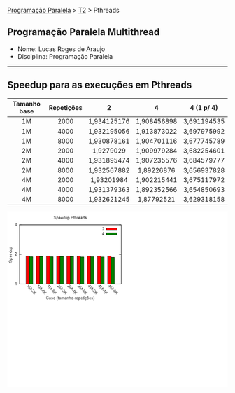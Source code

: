 [Programação Paralela](https://github.com/lucasroges/elc139-2019a) > [T2](https://github.com/lucasroges/elc139-2019a/tree/master/trabalhos/t2) > Pthreads

Programação Paralela Multithread
--------------------------------

- Nome: Lucas Roges de Araujo
- Disciplina: Programação Paralela
--------------------------------

## Speedup para as execuções em Pthreads

|Tamanho base|Repetições|     2     |     4     | 4 (1 p/ 4)|
|:----------:|:--------:|:---------:|:---------:|:---------:|
|1M          |2000      |1,934125176|1,908456898|3,691194535|
|1M          |4000      |1,932195056|1,913873022|3,697975992|
|1M          |8000      |1,930878161|1,904701116|3,677745789|
|2M          |2000      |1,9279029  |1,909979284|3,682254601|
|2M          |4000      |1,931895474|1,907235576|3,684579777|
|2M          |8000      |1,932567882|1,89226876 |3,656937828|
|4M          |2000      |1,93201984 |1,902215441|3,675117972|
|4M          |4000      |1,931379363|1,892352566|3,654850693|
|4M          |8000      |1,932621245|1,87792521 |3,629318158|

![speedup_pthreads](speedup_pthreads.png)